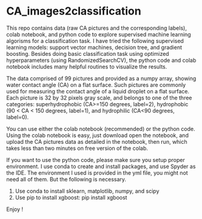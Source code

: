 # CA_images2classification
This repo contains data (raw CA pictures and the corresponding labels), colab notebook, and python code to explore supervised machine learning algorisms for a classification task. I have tried the following supervised learning models: support vector machines, decision tree, and gradient boosting. Besides doing basic classification task using optimized hyperparameters (using RandomizedSearchCV), the python code and colab notebook includes many helpful routines to visualize the results. 

The data comprised of 99 pictures and provided as a numpy array, showing water contact angle (CA) on a flat surface. Such pictures are commonly used for measuring the contact angle of a liquid droplet on a flat surface. Each picture is 32 by 32 pixels gray scale, and belongs to one of the three categories: superhydrophobic (CA>=150 degrees, label=2), hydrophobic (90 < CA < 150 degrees, label=1), and hydrophilic (CA<90 degrees, label=0). 

You can use either the colab notebook (recommended) or the python code. Using the colab notebook is easy, just download open the notebook, and upload the CA pictures data as detailed in the notebook, then run, which takes less than two minutes on free version of the colab. 

If you want to use the python code, please make sure you setup proper environment. I use conda to create and install packages, and use Spyder as the IDE. The environment I used is provided in the yml file, you might not need all of them. But the following is necessary.
1. Use conda to install sklearn, matplotlib, numpy, and scipy
2. Use pip to install xgboost: pip install xgboost

Enjoy ! 
